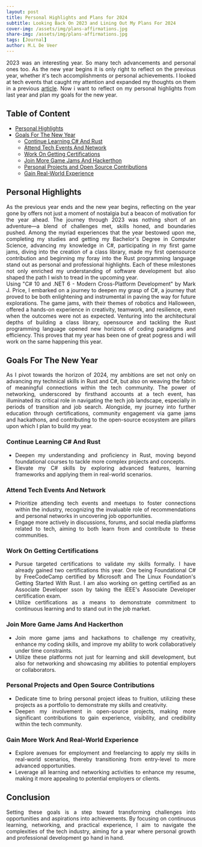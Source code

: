 ```yaml
---
layout: post
title: Personal Highlights and Plans for 2024
subtitle: Looking Back On 2023 and Lining Out My Plans For 2024
cover-img: /assets/img/plans-affirmations.jpg
share-img: /assets/img/plans-affirmations.jpg
tags: [Journal]
author: M.L De Veer
---
```


<div align="justify">2023 was an interesting year. So many tech advancements and personal ones too. As the new year begins it is only right to reflect on the previous year, whether it's tech accomplishments or personal achievements. I looked at tech events that caught my attention and expanded my thoughts on them in a previous <a href="https://maame-deveer.github.io/techhollow/2024-01-10-highlights-in-tech-in-2023/" target="_blank">article</a>. Now i want to reflect on my personal highlights from last year and plan my goals for the new year.</div>


## Table of Content

- [Personal Highlights](#personal)
- [Goals For The New Year](#2024goals)
    - [Continue Learning C# And Rust](#continue-learning-csharp-and-rust)
    - [Attend Tech Events And Network ](#networking)
    - [Work On Getting Certifications](#certifications)
    - [Join More Game Jams And Hackerthon](#gamejams-and-hackerthons)
    - [Personal Projects and Open Source Contributions](#projects-and-opensource)
    - [Gain Real-World Experience](#work-experience)


<a id="personal"></a>
## Personal Highlights

<div align="justify">As the previous year ends and the new year begins, reflecting on the year gone by offers not just a moment of nostalgia but a beacon of motivation for the year ahead. The journey through 2023 was nothing short of an adventure—a blend of challenges met, skills honed, and boundaries pushed. Among the myriad experiences that the year bestowed upon me, completing my studies and getting my Bachelor's Degree in Computer Science, advancing my knowledge in C#, participating in my first game jams, diving into the creation of a class library, made my first opensource contribution and beginning my foray into the Rust programming language stand out as personal and professional highlights. Each of these milestones not only enriched my understanding of software development but also shaped the path I wish to tread in the upcoming year.</div>


<div align="justify">Using "C# 10 and .NET 6 - Modern Cross-Platform Development" by Mark J. Price, I embarked on a journey to deepen my grasp of C#, a journey that proved to be both enlightening and instrumental in paving the way for future explorations. The game jams, with their themes of robotics and Halloween, offered a hands-on experience in creativity, teamwork, and resilience, even when the outcomes were not as expected. Venturing into the architectural depths of building a class library, opensource and tackling the Rust programming language opened new horizons of coding paradigms and efficiency. This proves that my year has been one of great pogress and i will work on the same happening this year.</div>


<a id="2024goals"></a>
## Goals For The New Year

<div align="justify">As I pivot towards the horizon of 2024, my ambitions are set not only on advancing my technical skills in Rust and C#, but also on weaving the fabric of meaningful connections within the tech community. The power of networking, underscored by firsthand accounts at a tech event, has illuminated its critical role in navigating the tech job landscape, especially in periods of transition and job search. Alongside, my journey into further education through certifications, community engagement via game jams and hackathons, and contributing to the open-source ecosystem are pillars upon which I plan to build my year.</div>

<a id="continue-learning-csharp-and-rust"></a>
### Continue Learning C# And Rust

* <div align="justify">Deepen my understanding and proficiency in Rust, moving beyond foundational courses to tackle more complex projects and concepts.</div>

* <div align="justify">Elevate my C# skills by exploring advanced features, learning frameworks and applying them in real-world scenarios.</div>

<a id="networking"></a>
### Attend Tech Events And Network 

* <div align="justify">Prioritize attending tech events and meetups to foster connections within the industry, recognizing the invaluable role of recommendations and personal networks in uncovering job opportunities.</div>

* <div align="justify">Engage more actively in discussions, forums, and social media platforms related to tech, aiming to both learn from and contribute to these communities.</div>

<a id="certifications"></a>
### Work On Getting Certifications

* <div align="justify">Pursue targeted certifications to validate my skills formally. I have already gained two certifications this year. One being Foundational C# by FreeCodeCamp certified by Microsoft and The Linux Foundation's Getting Started With Rust. I am also working on getting certified as an Associate Developer sson by taking the IEEE's Associate Developer certification exam.</div>

* <div align="justify">Utilize certifications as a means to demonstrate commitment to continuous learning and to stand out in the job market.</div>

<a id="gamejams-and-hackerthons"></a>
### Join More Game Jams And Hackerthon

* <div align="justify">Join more game jams and hackathons to challenge my creativity, enhance my coding skills, and improve my ability to work collaboratively under time constraints.</div>

* <div align="justify">Utilize these platforms not just for learning and skill development, but also for networking and showcasing my abilities to potential employers or collaborators.</div>

<a id="projects-and-opensource"></a>
### Personal Projects and Open Source Contributions

* <div align="justify">Dedicate time to bring personal project ideas to fruition, utilizing these projects as a portfolio to demonstrate my skills and creativity.</div>

* <div align="justify">Deepen my involvement in open-source projects, making more significant contributions to gain experience, visibility, and credibility within the tech community.</div>

<a id="work-experience"></a>
### Gain More Work And Real-World Experience

* <div align="justify">Explore avenues for employment and freelancing to apply my skills in real-world scenarios, thereby transitioning from entry-level to more advanced opportunities.</div>

* <div align="justify">Leverage all learning and networking activities to enhance my resume, making it more appealing to potential employers or clients.</div>

## Conclusion

<div align="justify">Setting these goals is a step toward transforming challenges into opportunities and aspirations into achievements. By focusing on continuous learning, networking, and practical experience, I aim to navigate the complexities of the tech industry, aiming for a year where personal growth and professional development go hand in hand.</div>
